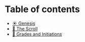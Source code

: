 # Table of contents

* [☀ Genesis](README.md)
* [📜 The Scroll](the-scroll.md)
* [🕍 Grades and Initiations](grades-and-initiations.md)
